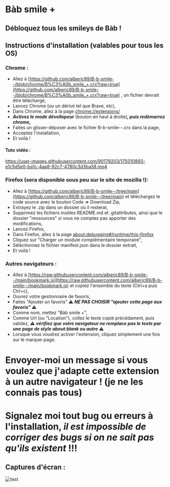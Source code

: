 # Bàb smile +
## Débloquez tous les smileys de Bàb !

## Instructions d'installation (valables pour tous les OS)

### Chrome :
- Allez à [https://github.com/alberic89/B-b-smile--/blob/chrome/B%C3%A0b_smile_+.crx?raw=true](https://github.com/alberic89/B-b-smile--/blob/chrome/B%C3%A0b_smile_+.crx?raw=true) , un fichier devrait être téléchargé,
- Lancez Chrome (ou un dérivé tel que Brave, etc),
- Dans Chrome, allez à la page [chrome://extensions/](chrome://extensions/)
- ***Activez le mode dévellopeur*** (bouton en haut à droite)***, puis redémarrez chrome,***
- Faites un glisser-déposer avec le fichier B-b-smile--.crx dans la page,
- Acceptez l'installation,
- Et voilà !
#### Tuto vidéo :
https://user-images.githubusercontent.com/90179203/175010893-e1c5d5e0-ba1c-4aa8-92c7-4780c3d3ba58.mp4

### Firefox (**sera disponible sous peu sur le site de mozilla !**):
- Allez à [https://github.com/alberic89/B-b-smile--/tree/main](https://github.com/alberic89/B-b-smile--/tree/main) et téléchargez le code source avec le bouton Code => Download Zip,
- Extrayez le .zip dans un dossier où il resterat,
- Supprimez les fichiers inutiles README.md et .gitattributes, ainsi que le dossier "ressources" si vous ne comptez pas apporter des modifications,
- Lancez Firefox,
- Dans Firefox, allez à la page [about:debugging#/runtime/this-firefox](about:debugging#/runtime/this-firefox)
- Cliquez sur "Charger un module complémentaire temporaire",
- Séléctionnez le fichier manifest.json dans le dossier extrait,
- Et voilà !

### Autres navigateurs :
- Allez à [https://raw.githubusercontent.com/alberic89/B-b-smile--/main/bookmark.js](https://raw.githubusercontent.com/alberic89/B-b-smile--/main/bookmark.js) et copiez l'ensemble du texte (Ctrl+a puis Ctrl+c),
- Ouvrez votre gestionnaire de favoris,
- Faites "Ajouter un favoris" ⚠️ ***NE PAS CHOISIR "ajouter cette page aux favoris"*** ⚠️
- Comme nom, mettez "Bàb smile +",
- Comme Url (ou "Location"), collez le texte copié précédament, puis validez, ⚠️ ***vérifiez que votre navigateur ne remplace pas le texte par une page de style about:blank ou autre*** ⚠️
- Lorsque vous voudrez activer l'extension, cliquez simplement une fois sur le marque-page.

# Envoyer-moi un message si vous voulez que j'adapte cette extension à un autre navigateur ! (je ne les connais pas tous)
# **Signalez moi tout bug ou erreurs à l'installation, _il est impossible de corriger des bugs si on ne sait pas qu'ils existent_ !!!**

## Captures d'écran :
![test](https://user-images.githubusercontent.com/90179203/172145114-b1099908-1a1b-4583-ad60-c41a0ed1431c.png)




